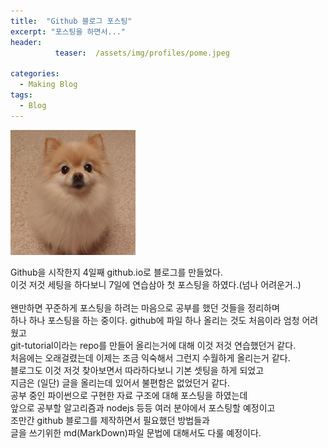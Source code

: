 ```yaml
---
title:  "Github 블로그 포스팅"
excerpt: "포스팅을 하면서..."
header:  
          teaser:  /assets/img/profiles/pome.jpeg

categories:
  - Making Blog
tags:
  - Blog
---
```


<img width="200" src="/assets/img/profiles/pome.jpeg">

Github을 시작한지 4일째 github.io로 블로그를 만들었다.<br/>
이것 저것 세팅을 하다보니 7일에 연습삼아 첫 포스팅을 하였다.(넘나 어려운거..) <br/> <br/>
왠만하면 꾸준하게 포스팅을 하려는 마음으로 공부를 했던 것들을 정리하며 <br/> 하나 하나 포스팅을 하는 중이다.
github에 파일 하나 올리는 것도 처음이라 엄청 어려웠고 <br/> git-tutorial이라는 repo를 만들어 올리는거에 대해 이것 저것 연습했던거 같다. <br/> 처음에는 오래걸렸는데 이제는 조금 익숙해서 그런지 수월하게 올리는거 같다. 
<br/> 블로그도 이것 저것 찾아보면서 따라하다보니 기본 셋팅을 하게 되었고 <br/>지금은 (일단) 글을 올리는데 있어서 불편함은 없었던거 같다. <br/>
공부 중인 파이썬으로 구현한 자료 구조에 대해 포스팅을 하였는데 <br/>앞으로 공부할 알고리즘과 nodejs 등등 여러 분야에서 포스팅할 예정이고 <br/>조만간 github 블로그를 제작하면서 필요했던 방법들과<br/>
글을 쓰기위한 md(MarkDown)파일 문법에 대해서도 다룰 예정이다.